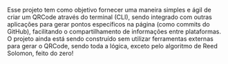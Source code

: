 Esse projeto tem como objetivo fornecer uma maneira simples e ágil de criar um QRCode através do terminal (CLI), sendo integrado com outras aplicações para gerar pontos específicos na página (como commits do GitHub), facilitando o compartilhamento de informações entre plataformas. O projeto ainda está sendo construído sem utilizar ferramentas externas para gerar o QRCode, sendo toda a lógica, exceto pelo algoritmo de Reed Solomon, feito do zero!
